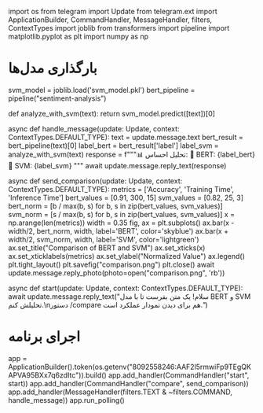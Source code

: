 import os
from telegram import Update
from telegram.ext import ApplicationBuilder, CommandHandler, MessageHandler, filters, ContextTypes
import joblib
from transformers import pipeline
import matplotlib.pyplot as plt
import numpy as np

# بارگذاری مدل‌ها
svm_model = joblib.load('svm_model.pkl')
bert_pipeline = pipeline("sentiment-analysis")

def analyze_with_svm(text):
    return svm_model.predict([text])[0]

async def handle_message(update: Update, context: ContextTypes.DEFAULT_TYPE):
    text = update.message.text
    bert_result = bert_pipeline(text)[0]
    label_bert = bert_result['label']
    label_svm = analyze_with_svm(text)
    response = f"""📊 تحلیل احساس:
🔹 BERT: {label_bert}
🔸 SVM: {label_svm}
    """
    await update.message.reply_text(response)

async def send_comparison(update: Update, context: ContextTypes.DEFAULT_TYPE):
    metrics = ['Accuracy', 'Training Time', 'Inference Time']
    bert_values = [0.91, 300, 15]
    svm_values = [0.82, 25, 3]
    bert_norm = [b / max(b, s) for b, s in zip(bert_values, svm_values)]
    svm_norm = [s / max(b, s) for b, s in zip(bert_values, svm_values)]
    x = np.arange(len(metrics))
    width = 0.35
    fig, ax = plt.subplots()
    ax.bar(x - width/2, bert_norm, width, label='BERT', color='skyblue')
    ax.bar(x + width/2, svm_norm, width, label='SVM', color='lightgreen')
    ax.set_title("Comparison of BERT and SVM")
    ax.set_xticks(x)
    ax.set_xticklabels(metrics)
    ax.set_ylabel("Normalized Value")
    ax.legend()
    plt.tight_layout()
    plt.savefig("comparison.png")
    plt.close()
    await update.message.reply_photo(photo=open("comparison.png", 'rb'))

async def start(update: Update, context: ContextTypes.DEFAULT_TYPE):
    await update.message.reply_text("سلام! یک متن بفرست تا با مدل BERT و SVM تحلیلش کنم.\nدستور /compare هم برای دیدن نمودار عملکرد است.")

# اجرای برنامه
app = ApplicationBuilder().token(os.getenv("8092558246:AAF2l5rmwiFp9TEgQKAPVA95BXx7q6zdItc")).build()
app.add_handler(CommandHandler("start", start))
app.add_handler(CommandHandler("compare", send_comparison))
app.add_handler(MessageHandler(filters.TEXT & ~filters.COMMAND, handle_message))
app.run_polling()

